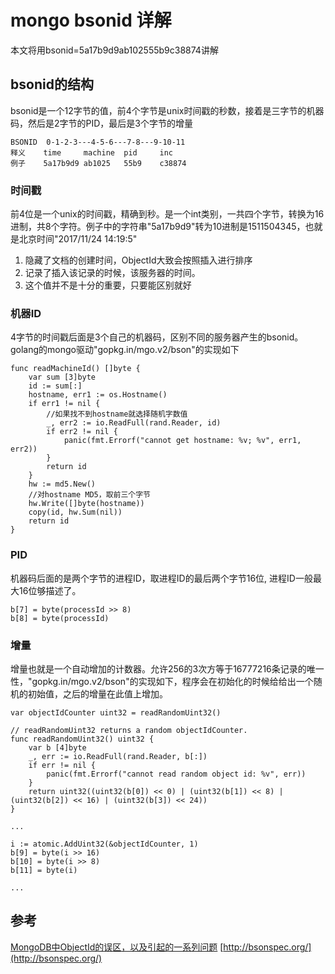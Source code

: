# mongo bsonid 详解

本文将用bsonid=5a17b9d9ab102555b9c38874讲解

## bsonid的结构
bsonid是一个12字节的值，前4个字节是unix时间戳的秒数，接着是三字节的机器码，然后是2字节的PID，最后是3个字节的增量
```
BSONID  0-1-2-3---4-5-6---7-8---9-10-11
释义    time     machine  pid     inc
例子    5a17b9d9 ab1025   55b9    c38874
```
### 时间戳
前4位是一个unix的时间戳，精确到秒。是一个int类别，一共四个字节，转换为16进制，共8个字符。例子中的字符串"5a17b9d9"转为10进制是1511504345，也就是北京时间"2017/11/24 14:19:5"

1. 隐藏了文档的创建时间，ObjectId大致会按照插入进行排序
2. 记录了插入该记录的时候，该服务器的时间。
3. 这个值并不是十分的重要，只要能区别就好


### 机器ID
4字节的时间戳后面是3个自己的机器码，区别不同的服务器产生的bsonid。golang的mongo驱动"gopkg.in/mgo.v2/bson"的实现如下
```
func readMachineId() []byte {
	var sum [3]byte
	id := sum[:]
	hostname, err1 := os.Hostname()
	if err1 != nil {
        //如果找不到hostname就选择随机字数值
		_, err2 := io.ReadFull(rand.Reader, id)
		if err2 != nil {
			panic(fmt.Errorf("cannot get hostname: %v; %v", err1, err2))
		}
		return id
	}
	hw := md5.New()
    //对hostname MD5，取前三个字节
	hw.Write([]byte(hostname))
	copy(id, hw.Sum(nil))
	return id
}
```

### PID
机器码后面的是两个字节的进程ID，取进程ID的最后两个字节16位, 进程ID一般最大16位够描述了。
```
b[7] = byte(processId >> 8)
b[8] = byte(processId)
```


### 增量
增量也就是一个自动增加的计数器。允许256的3次方等于16777216条记录的唯一性，"gopkg.in/mgo.v2/bson"的实现如下，程序会在初始化的时候给给出一个随机的初始值，之后的增量在此值上增加。
```
var objectIdCounter uint32 = readRandomUint32()

// readRandomUint32 returns a random objectIdCounter.
func readRandomUint32() uint32 {
	var b [4]byte
	_, err := io.ReadFull(rand.Reader, b[:])
	if err != nil {
		panic(fmt.Errorf("cannot read random object id: %v", err))
	}
	return uint32((uint32(b[0]) << 0) | (uint32(b[1]) << 8) | (uint32(b[2]) << 16) | (uint32(b[3]) << 24))
}

...

i := atomic.AddUint32(&objectIdCounter, 1)
b[9] = byte(i >> 16)
b[10] = byte(i >> 8)
b[11] = byte(i)

...

```


## 参考
[MongoDB中ObjectId的误区，以及引起的一系列问题](https://blog.csdn.net/xiamizy/article/details/41521025)
[http://bsonspec.org/](http://bsonspec.org/)
